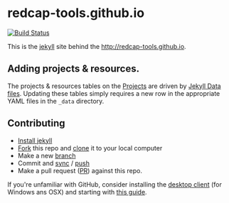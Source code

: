 # redcap-tools.github.io
[![Build Status](https://travis-ci.org/redcap-tools/redcap-tools.github.io.svg?branch=master)](https://travis-ci.org/redcap-tools/redcap-tools.github.io)

This is the [jekyll](https://jekyllrb.com/) site behind the http://redcap-tools.github.io.

## Adding projects & resources.

The projects & resources tables on the [Projects](http://redcap-tools.github.io/projects/) are driven by [Jekyll Data files](http://jekyllrb.com/docs/datafiles/). Updating these tables simply requires a new row in the appropriate YAML files in the `_data` directory.

## Contributing

* [Install jekyll](http://jekyllrb.com/docs/installation/)
* [Fork](https://guides.github.com/activities/forking/) this repo and [clone](https://help.github.com/articles/cloning-a-repository/#cloning-a-repository-to-github-desktop) it to your local computer
* Make a new [branch](https://help.github.com/articles/creating-and-deleting-branches-within-your-repository/)
* Commit and [sync](https://help.github.com/desktop/guides/contributing/syncing-your-branch/) / [push](https://help.github.com/articles/pushing-to-a-remote/)
* Make a pull request ([PR](https://github.com/redcap-tools/redcap-tools.github.io/pulls)) against this repo.

If you're unfamiliar with GitHub, consider installing the [desktop client](https://desktop.github.com/) (for Windows ans OSX) and starting with [this guide](https://help.github.com/desktop/guides/).
